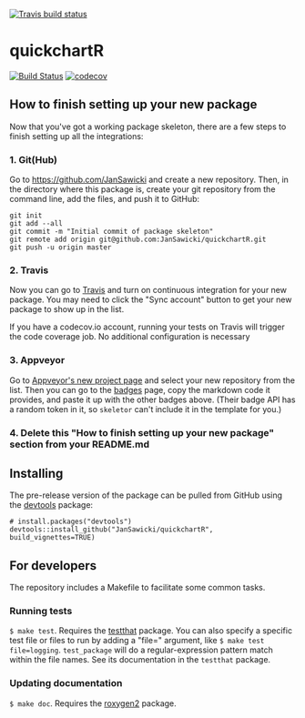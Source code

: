 <!-- badges: start -->
  [![Travis build status](https://travis-ci.org/LuPaRaMySa/quickchartR.svg?branch=master)](https://travis-ci.org/LuPaRaMySa/quickchartR)
<!-- badges: end -->

# quickchartR

[![Build Status](https://travis-ci.org/JanSawicki/quickchartR.png?branch=master)](https://travis-ci.org/JanSawicki/quickchartR)  [![codecov](https://codecov.io/gh/JanSawicki/quickchartR/branch/master/graph/badge.svg)](https://codecov.io/gh/JanSawicki/quickchartR)

## How to finish setting up your new package

Now that you've got a working package skeleton, there are a few steps to finish setting up all the integrations:

### 1. Git(Hub)

Go to https://github.com/JanSawicki and create a new repository. Then, in the directory where this package is, create your git repository from the command line, add the files, and push it to GitHub:

    git init
    git add --all
    git commit -m "Initial commit of package skeleton"
    git remote add origin git@github.com:JanSawicki/quickchartR.git
    git push -u origin master

### 2. Travis

Now you can go to [Travis](https://travis-ci.org/profile/JanSawicki) and turn on continuous integration for your new package. You may need to click the "Sync account" button to get your new package to show up in the list.

If you have a codecov.io account, running your tests on Travis will trigger the code coverage job. No additional configuration is necessary

### 3. Appveyor

Go to [Appveyor's new project page](https://ci.appveyor.com/projects/new) and select your new repository from the list. Then you can go to the [badges](https://ci.appveyor.com/project/JanSawicki/quickchartR/settings/badges) page, copy the markdown code it provides, and paste it up with the other badges above. (Their badge API has a random token in it, so `skeletor` can't include it in the template for you.)

### 4. Delete this "How to finish setting up your new package" section from your README.md

## Installing

<!-- If you're putting `quickchartR` on CRAN, it can be installed with

    install.packages("quickchartR") -->

The pre-release version of the package can be pulled from GitHub using the [devtools](https://github.com/hadley/devtools) package:

    # install.packages("devtools")
    devtools::install_github("JanSawicki/quickchartR", build_vignettes=TRUE)

## For developers

The repository includes a Makefile to facilitate some common tasks.

### Running tests

`$ make test`. Requires the [testthat](https://github.com/hadley/testthat) package. You can also specify a specific test file or files to run by adding a "file=" argument, like `$ make test file=logging`. `test_package` will do a regular-expression pattern match within the file names. See its documentation in the `testthat` package.

### Updating documentation

`$ make doc`. Requires the [roxygen2](https://github.com/klutometis/roxygen) package.
